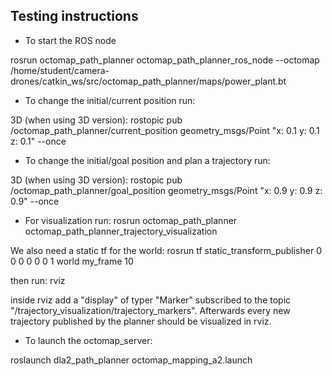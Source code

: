 Testing instructions
--------------------
* To start the ROS node 

rosrun octomap_path_planner octomap_path_planner_ros_node --octomap /home/student/camera-drones/catkin_ws/src/octomap_path_planner/maps/power_plant.bt


* To change the initial/current position run:

3D (when using 3D version):
rostopic pub /octomap_path_planner/current_position geometry_msgs/Point "x: 0.1
y: 0.1
z: 0.1" --once


* To change the initial/goal position and plan a trajectory run:

3D (when using 3D version):
rostopic pub /octomap_path_planner/goal_position geometry_msgs/Point "x: 0.9
y: 0.9
z: 0.9" --once


* For  visualization run:
rosrun octomap_path_planner octomap_path_planner_trajectory_visualization

We also need a static tf for the world: 
  rosrun tf static_transform_publisher 0 0 0 0 0 0 1 world my_frame 10

then run:
  rviz

inside rviz add a "display" of typer "Marker" subscribed to the topic "/trajectory_visualization/trajectory_markers". Afterwards every new trajectory published by the planner should be visualized in rviz.

* To launch the octomap_server:

roslaunch dla2_path_planner octomap_mapping_a2.launch
